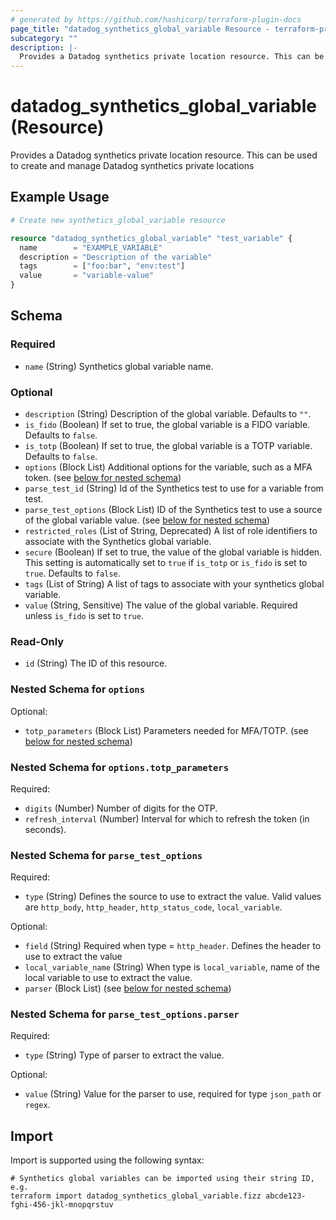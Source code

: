 ```yaml
---
# generated by https://github.com/hashicorp/terraform-plugin-docs
page_title: "datadog_synthetics_global_variable Resource - terraform-provider-datadog"
subcategory: ""
description: |-
  Provides a Datadog synthetics private location resource. This can be used to create and manage Datadog synthetics private locations
---
```


# datadog_synthetics_global_variable (Resource)

Provides a Datadog synthetics private location resource. This can be used to create and manage Datadog synthetics private locations

## Example Usage

```terraform
# Create new synthetics_global_variable resource

resource "datadog_synthetics_global_variable" "test_variable" {
  name        = "EXAMPLE_VARIABLE"
  description = "Description of the variable"
  tags        = ["foo:bar", "env:test"]
  value       = "variable-value"
}
```

<!-- schema generated by tfplugindocs -->
## Schema

### Required

- `name` (String) Synthetics global variable name.

### Optional

- `description` (String) Description of the global variable. Defaults to `""`.
- `is_fido` (Boolean) If set to true, the global variable is a FIDO variable. Defaults to `false`.
- `is_totp` (Boolean) If set to true, the global variable is a TOTP variable. Defaults to `false`.
- `options` (Block List) Additional options for the variable, such as a MFA token. (see [below for nested schema](#nestedblock--options))
- `parse_test_id` (String) Id of the Synthetics test to use for a variable from test.
- `parse_test_options` (Block List) ID of the Synthetics test to use a source of the global variable value. (see [below for nested schema](#nestedblock--parse_test_options))
- `restricted_roles` (List of String, Deprecated) A list of role identifiers to associate with the Synthetics global variable.
- `secure` (Boolean) If set to true, the value of the global variable is hidden. This setting is automatically set to `true` if `is_totp` or `is_fido` is set to `true`. Defaults to `false`.
- `tags` (List of String) A list of tags to associate with your synthetics global variable.
- `value` (String, Sensitive) The value of the global variable. Required unless `is_fido` is set to `true`.

### Read-Only

- `id` (String) The ID of this resource.

<a id="nestedblock--options"></a>
### Nested Schema for `options`

Optional:

- `totp_parameters` (Block List) Parameters needed for MFA/TOTP. (see [below for nested schema](#nestedblock--options--totp_parameters))

<a id="nestedblock--options--totp_parameters"></a>
### Nested Schema for `options.totp_parameters`

Required:

- `digits` (Number) Number of digits for the OTP.
- `refresh_interval` (Number) Interval for which to refresh the token (in seconds).



<a id="nestedblock--parse_test_options"></a>
### Nested Schema for `parse_test_options`

Required:

- `type` (String) Defines the source to use to extract the value. Valid values are `http_body`, `http_header`, `http_status_code`, `local_variable`.

Optional:

- `field` (String) Required when type = `http_header`. Defines the header to use to extract the value
- `local_variable_name` (String) When type is `local_variable`, name of the local variable to use to extract the value.
- `parser` (Block List) (see [below for nested schema](#nestedblock--parse_test_options--parser))

<a id="nestedblock--parse_test_options--parser"></a>
### Nested Schema for `parse_test_options.parser`

Required:

- `type` (String) Type of parser to extract the value.

Optional:

- `value` (String) Value for the parser to use, required for type `json_path` or `regex`.

## Import

Import is supported using the following syntax:

```shell
# Synthetics global variables can be imported using their string ID, e.g.
terraform import datadog_synthetics_global_variable.fizz abcde123-fghi-456-jkl-mnopqrstuv
```
